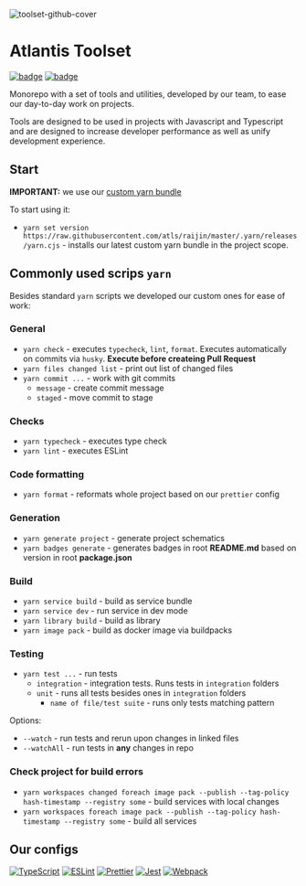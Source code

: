 ![toolset-github-cover](https://user-images.githubusercontent.com/102182195/234980835-78ed0fdb-c692-4b0e-ac95-b46c8cbd17a4.png)

# Atlantis Toolset

[//]: # (VERSIONS)

[<img src="https://img.shields.io/static/v1?style=for-the-badge&label=%40atls%2Fcode-service&message=1.0.0&labelColor=ECEEF5&color=D7DCEB" alt='badge'>](https://npmjs.com/package/@atls/code-service)  [<img src="https://img.shields.io/static/v1?style=for-the-badge&label=%40atls%2Fschematics&message=1.0.0&labelColor=ECEEF5&color=D7DCEB" alt='badge'>](https://npmjs.com/package/@atls/schematics)


Monorepo with a set of tools and utilities, developed by our team, to ease our day-to-day work on projects.

Tools are designed to be used in projects with Javascript and Typescript and are designed to increase developer performance as well as unify development experience.

## Start

**IMPORTANT:** we use our [custom yarn bundle](https://yarnpkg.com/builder/cli/build/bundle)

To start using it:

- `yarn set version https://raw.githubusercontent.com/atls/raijin/master/.yarn/releases/yarn.cjs` - installs our latest custom yarn bundle in the project scope.

## Commonly used scrips `yarn`

Besides standard `yarn` scripts we developed our custom ones for ease of work:

### General

- `yarn check` - executes `typecheck`, `lint`, `format`. Executes automatically on commits via `husky`. <span style="font-weight: bold">Execute before createing Pull Request</span>
- `yarn files changed list` - print out list of changed files
- `yarn commit ...` - work with git commits
  - `message` - create commit message
  - `staged` - move commit to stage

### Checks

- `yarn typecheck` - executes type check
- `yarn lint` - executes ESLint

### Code formatting

- `yarn format` - reformats whole project based on our `prettier` config

### Generation

- `yarn generate project` - generate project schematics
- `yarn badges generate` - generates badges in root **README.md** based on version in root **package.json**

### Build

- `yarn service build` - build as service bundle
- `yarn service dev` - run service in dev mode
- `yarn library build` - build as library
- `yarn image pack` - build as docker image via buildpacks

### Testing

- `yarn test ...` - run tests
  - `integration` - integration tests. Runs tests in `integration` folders
  - `unit` - runs all tests besides ones in `integration` folders
    - `name of file/test suite` - runs only tests matching pattern

Options:

- `--watch` - run tests and rerun upon changes in linked files
- `--watchAll` - run tests in **any** changes in repo

### Check project for build errors

- `yarn workspaces changed foreach image pack --publish --tag-policy hash-timestamp --registry some` - build services with local changes
- `yarn workspaces foreach image pack --publish --tag-policy hash-timestamp --registry some` - build all services

## Our configs

[![TypeScript](https://img.shields.io/badge/TypeScript-007ACC?style=for-the-badge&logo=typescript&logoColor=white)](https://github.com/atls/tools/blob/557cd9458c527b060e02316bc35469e208a800f2/config/typescript/src/index.ts)
[![ESLint](https://img.shields.io/badge/ESLint-4B3263?style=for-the-badge&logo=eslint&logoColor=white)](https://github.com/atls/tools/blob/557cd9458c527b060e02316bc35469e208a800f2/config/eslint/src/index.ts)
[![Prettier](https://img.shields.io/badge/prettier-1A2C34?style=for-the-badge&logo=prettier&logoColor=F7BA3E)](https://github.com/atls/tools/blob/557cd9458c527b060e02316bc35469e208a800f2/config/prettier/src/index.ts)
[![Jest](https://img.shields.io/badge/-jest-%23C21325?style=for-the-badge&logo=jest&logoColor=white)](https://github.com/atls/tools/blob/557cd9458c527b060e02316bc35469e208a800f2/config/jest/src/index.ts)
[![Webpack](https://img.shields.io/badge/webpack-%238DD6F9.svg?style=for-the-badge&logo=webpack&logoColor=black)](https://github.com/atls/tools/blob/8537e2f78ca5a2bd925548efce21a2d5c4800543/code/code-service/src/webpack.config.ts)
